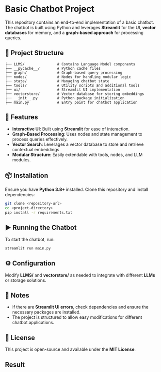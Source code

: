 # Basic Chatbot Project

This repository contains an end-to-end implementation of a basic chatbot. The chatbot is built using Python and leverages **Streamlit** for the UI, **vector databases** for memory, and a **graph-based approach** for processing queries.

## 📁 Project Structure

```
├── LLMS/               # Contains Language Model components
├── __pycache__/        # Python cache files
├── graph/              # Graph-based query processing
├── nodes/              # Nodes for handling modular logic
├── state/              # Managing chatbot state
├── tools/              # Utility scripts and additional tools
├── ui/                 # Streamlit UI implementation
├── vectorstore/        # Vector database for storing embeddings
├── __init__.py         # Python package initialization
├── main.py             # Entry point for chatbot application
```

## 🚀 Features

- **Interactive UI**: Built using **Streamlit** for ease of interaction.
- **Graph-Based Processing**: Uses nodes and state management to process queries effectively.
- **Vector Search**: Leverages a vector database to store and retrieve contextual embeddings.
- **Modular Structure**: Easily extendable with tools, nodes, and LLM modules.

## 📦 Installation

Ensure you have **Python 3.8+** installed. Clone this repository and install dependencies:

```bash
git clone <repository-url>
cd <project-directory>
pip install -r requirements.txt
```

## ▶️ Running the Chatbot

To start the chatbot, run:

```bash
streamlit run main.py
```

## ⚙️ Configuration

Modify **LLMS/** and **vectorstore/** as needed to integrate with different **LLMs** or storage solutions.

## 📌 Notes

- If there are **Streamlit UI errors**, check dependencies and ensure the necessary packages are installed.
- The project is structured to allow easy modifications for different chatbot applications.

## 📜 License

This project is open-source and available under the **MIT License**.

## Result



